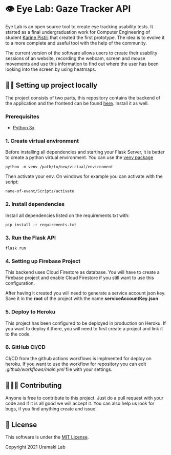 # 👁️ Eye Lab: Gaze Tracker API

Eye Lab is an open source tool to create eye tracking usability tests. It started as a final undergraduation work for Computer Engineering of student [Karine Pistili](https://www.linkedin.com/in/karine-pistili/) that created the first prototype. The idea is to evolve it to a more complete and useful tool with the help of the community.

The current version of the software allows users to create their usability sessions of an website, recording the webcam, screen and mouse movements and use this information to find out where the user has been looking into the screen by using heatmaps.

## 👩‍💻 Setting up project locally

The project consists of two parts, this repository contains the backend of the application and the frontend can be found [here](https://github.com/uramakilab/web-eye-tracker-front). Install it as well.

### Prerequisites

* [Python 3x](https://www.python.org/downloads/)

### 1. Create virtual environment

Before installing all dependencies and starting your Flask Server, it is better to create a python virtual environment. You can use the [venv package](https://docs.python.org/3/library/venv.html)

```
python -m venv /path/to/new/virtual/environment
```

Then activate your env. On windows for example you can activate with the script:

```
name-of-event/Scripts/activate
```

### 2. Install dependencies

Install all dependencies listed on the requirements.txt with:

```
pip install -r requirements.txt
```

### 3. Run the Flask API

```
flask run
```

### 4. Setting up Firebase Project

This backend uses Cloud Firestore as database. You will have to create a Firebase project and enable Cloud Firestore if you still want to use this configuration. 

After having it created you will need to generate a service account json key. Save it in the **root** of the project with the name **serviceAccountKey.json**


### 5. Deploy to Heroku

This project has been configured to be deployed in production on Heroku. If you want to deploy it there, you will need to first create a project and link it to the code.

### 6. GitHub CI/CD

CI/CD from the github actions workflows is implmented for deploy on heroku. If you want to use the workflow for repository you can edit *.github/workflows/main.yml* file with your settings.

## 🧑‍🤝‍🧑 Contributing

Anyone is free to contribute to this project. Just do a pull request with your code and if it is all good we will accept it. You can also help us look for bugs, if you find anything create and issue.

## 📃 License

This software is under the [MIT License](https://opensource.org/licenses/MIT). 

Copyright 2021 Uramaki Lab
